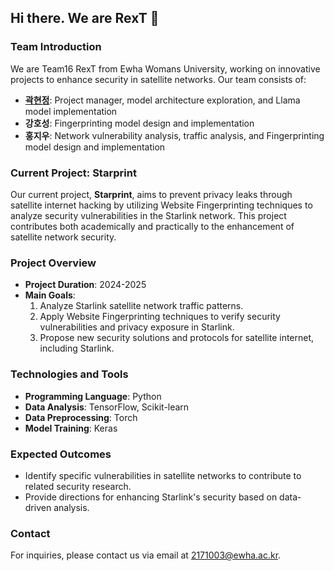 ## Hi there. We are RexT 👋

### Team Introduction
We are Team16 RexT from Ewha Womans University, working on innovative projects to enhance security in satellite networks. Our team consists of:
- **[곽현정](mailto:2171003@ewhain.net)**: Project manager, model architecture exploration, and Llama model implementation
- **강호성**: Fingerprinting model design and implementation
- **홍지우**: Network vulnerability analysis, traffic analysis, and Fingerprinting model design and implementation

### Current Project: Starprint
Our current project, **Starprint**, aims to prevent privacy leaks through satellite internet hacking by utilizing Website Fingerprinting techniques to analyze security vulnerabilities in the Starlink network. This project contributes both academically and practically to the enhancement of satellite network security.

### Project Overview
- **Project Duration**: 2024-2025
- **Main Goals**:
  1. Analyze Starlink satellite network traffic patterns.
  2. Apply Website Fingerprinting techniques to verify security vulnerabilities and privacy exposure in Starlink.
  3. Propose new security solutions and protocols for satellite internet, including Starlink.

### Technologies and Tools
- **Programming Language**: Python
- **Data Analysis**: TensorFlow, Scikit-learn
- **Data Preprocessing**: Torch
- **Model Training**: Keras

### Expected Outcomes
- Identify specific vulnerabilities in satellite networks to contribute to related security research.
- Provide directions for enhancing Starlink's security based on data-driven analysis.

### Contact
For inquiries, please contact us via email at 2171003@ewha.ac.kr.

<!--

**Here are some ideas to get you started:**

🙋‍♀️ A short introduction - what is your organization all about?
🌈 Contribution guidelines - how can the community get involved?
👩‍💻 Useful resources - where can the community find your docs? Is there anything else the community should know?
🍿 Fun facts - what does your team eat for breakfast?
🧙 Remember, you can do mighty things with the power of [Markdown](https://docs.github.com/github/writing-on-github/getting-started-with-writing-and-formatting-on-github/basic-writing-and-formatting-syntax)
-->
